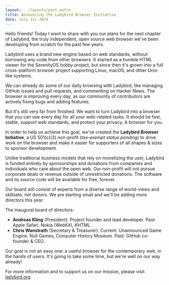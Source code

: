```yaml
---
layout: ../layouts/post.astro
title: Announcing the Ladybird Browser Initiative
date: July 1st 2024
---
```


Hello friends! Today I want to share with you our plans for the next chapter of Ladybird, the truly independent, open source web browser we've been developing from scratch for the past few years.

Ladybird uses a brand new engine based on web standards, without borrowing any code from other browsers. It started as a humble HTML viewer for the SerenityOS hobby project, but since then it's grown into a full cross-platform browser project supporting Linux, macOS, and other Unix-like systems.

We can already do some of our daily browsing with Ladybird, like managing GitHub issues and pull requests, and commenting on Hacker News. The browser is improving every day, as our community of contributors are actively fixing bugs and adding features.

But it's still very far from finished. We want to turn Ladybird into a browser that you can use every day for all your web-related tasks. It should be fast, stable, support web standards, and protect your privacy. A browser for you.

In order to help us achieve this goal, we've created the **Ladybird Browser Initiative**, a US 501(c)(3) non-profit _(tax-exempt status pending)_ to drive work on the browser and make it easier for supporters of all shapes & sizes to sponsor development.

Unlike traditional business models that rely on monetizing the user, Ladybird is funded entirely by sponsorships and donations from companies and individuals who care about the open web. Our non-profit will not pursue corporate deals or revenue outside of unrestricted donations. The software and its source code will be available for free, forever.

Our board will consist of experts from a diverse range of world-views and skillsets, not donors. We are starting small and we'll be adding more directors this year.

The inaugural board of directors:

- **Andreas Kling** (President): Project founder and lead developer. Past: Apple Safari, Nokia (WebKit), KHTML.
- **Chris Wanstrath** (Secretary & Treasurer): Current: Unannounced Game Engine, Null Games, Computer History Museum. Past: GitHub co-founder & CEO.

Our goal is not an easy one: a useful browser for the contemporary web, in the hands of users. It's going to take some time, but we're well on our way already!

For more information and to support us on our mission, please visit [ladybird.org](https://ladybird.org/).
